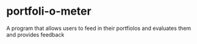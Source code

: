 # portfoli-o-meter
A program that allows users to feed in their portfiolos and evaluates them and provides feedback
